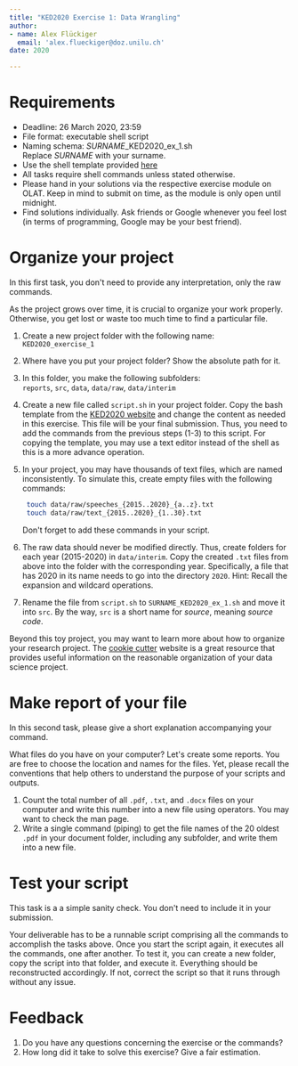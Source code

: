 ```yaml
---
title: "KED2020 Exercise 1: Data Wrangling"
author:  
- name: Alex Flückiger
  email: 'alex.flueckiger@doz.unilu.ch'
date: 2020

---
```




# Requirements

- Deadline: 26 March 2020, 23:59
- File format: executable shell script
- Naming schema: *SURNAME*_KED2020_ex_1.sh   
  Replace *SURNAME* with your surname. 
- Use the shell template provided [here](https://aflueckiger.github.io/KED2020/)
- All tasks require shell commands unless stated otherwise.
- Please hand in your solutions via the respective exercise module on OLAT. Keep in mind to submit on time, as the module is only open until midnight.
- Find solutions individually. Ask friends or Google whenever you feel lost (in terms of programming, Google may be your best friend).



# Organize your project

In this first task, you don't need to provide any interpretation, only the raw commands.



As the project grows over time, it is crucial to organize your work properly. Otherwise, you get lost or waste too much time to find a particular file.

1. Create a new project folder with the following name:  
   `KED2020_exercise_1`

2. Where have you put your project folder? Show the absolute path for it.

3. In this folder, you make the following subfolders:  
    `reports`, `src`, `data`, `data/raw`, `data/interim`

4. Create a new file called `script.sh` in your project folder. Copy the bash template from the [KED2020 website](https://aflueckiger.github.io/KED2020/) and change the content as needed in this exercise. This file will be your final submission. Thus, you need to add the commands from the previous steps (1-3) to this script. For copying the template, you may use a text editor instead of the shell as this is a more advance operation.

5. In your project, you may have thousands of text files, which are named inconsistently. To simulate this, create empty files with the following commands:

   ```bash
    touch data/raw/speeches_{2015..2020}_{a..z}.txt 
    touch data/raw/text_{2015..2020}_{1..30}.txt
   ```

   Don't forget to add these commands in your script.

6. The raw data should never be modified directly. Thus, create folders for each year (2015-2020) in `data/interim`. Copy the created `.txt` files from above into the folder with the corresponding year. Specifically, a file that has 2020 in its name needs to go into the directory `2020`. Hint: Recall the expansion and wildcard operations. 

7. Rename the file from `script.sh` to `SURNAME_KED2020_ex_1.sh` and move it into `src`. By the way, `src` is a short name for *source*, meaning *source code*. 



Beyond this toy project, you may want to learn more about how to organize your research project. The [cookie cutter](https://drivendata.github.io/cookiecutter-data-science/) website is a great resource that provides useful information on the reasonable organization of your data science project.



# Make report of your file

In this second task, please give a short explanation accompanying your command.

What files do you have on your computer? Let's create some reports. You are free to choose the location and names for the files. Yet, please recall the conventions that help others to understand the purpose of your scripts and outputs.

1. Count the total number of all `.pdf`, `.txt`, and `.docx` files on your computer and write this number into a new file using operators. You may want to check the man page.
2. Write a single command (piping) to get the file names of the 20 oldest `.pdf` in your document folder, including any subfolder, and write them into a new file.



# Test your script

This task is a a simple sanity check. You don't need to include it in your submission.

Your deliverable has to be a runnable script comprising all the commands to accomplish the tasks above. Once you start the script again, it executes all the commands, one after another. To test it, you can create a new folder, copy the script into that folder, and execute it. Everything should be reconstructed accordingly. If not, correct the script so that it runs through without any issue.

# Feedback

1. Do you have any questions concerning the exercise or the commands?
2. How long did it take to solve this exercise? Give a fair estimation.